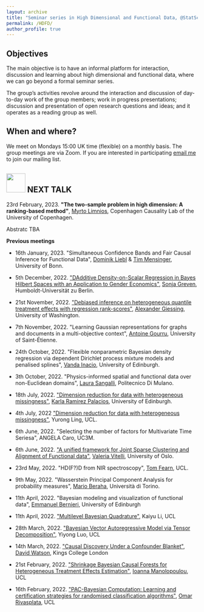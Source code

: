 ```yaml
---
layout: archive
title: "Seminar series in High Dimensional and Functional Data, @StatScience, UCL"
permalink: /HDFD/
author_profile: true
---
```


## **Objectives**

The main objective is to have an informal platform for interaction, discussion and learning about high dimensional and functional data, where we can go beyond a formal seminar series. 

The group’s activities revolve around the interaction and discussion of day-to-day work of the group members; work in progress presentations; discussion and presentation of open research questions and ideas; and it operates as a reading group as well.

## **When and where?**

We meet on Mondays 15:00 UK time (flexible) on a monthly basis. The group meetings are via Zoom. If you are interested in participating [email me](mailto:n.hernandez@ucl.ac.uk) to join our mailing list. 

## <img src="https://media.giphy.com/media/C4b6GwFKbYxK8/giphy.gif" width="50">  **NEXT TALK**  

23rd February, 2023. **"The two-sample problem in high dimension: A ranking-based method"**, [Myrto Limnios](https://myrtolimnios.github.io/), Copenhagen Causality Lab of the University of Copenhagen.

Abstratc TBA

**Previous meetings**

- 16th January, 2023. "Simultaneous Confidence Bands and Fair Causal Inference for Functional Data", [Dominik Liebl](https://www.dliebl.com/) & [Tim Mensinger](https://tmensinger.com/), University of Bonn.

- 5th December, 2022. ["DAdditive Density-on-Scalar Regression in Bayes Hilbert Spaces with an Application to Gender Economics"](https://arxiv.org/abs/2110.11771), [Sonja Greven](https://www.wiwi.hu-berlin.de/en/Professorships/vwl/statistik/team/grevenso), Humboldt-Universität zu Berlin.

- 21st November, 2022. ["Debiased inference on heterogeneous quantile treatment effects with regression rank-scores"](https://arxiv.org/abs/2102.01753), [Alexander Giessing](https://stat.uw.edu/about-us/people/alexander-giessing), University of Washington.

- 7th November, 2022. "Learning Gaussian representations for graphs and documents in a multi-objective context", [Antoine Gourru](http://antoinegourru.com/), University of Saint-Étienne.

- 24th October, 2022. "Flexible nonparametric Bayesian density regression via dependent Dirichlet process mixture models and penalised splines", [Vanda Inacio](https://www.maths.ed.ac.uk/school-of-mathematics/people/a-z?person=563), University of Edinburgh.

- 3th October, 2022. "Physics-informed spatial and functional data over non-Euclidean domains", [Laura Sangalli]([https://www.maths.ed.ac.uk/school-of-mathematics/people/a-z?person=675](http://www1.mate.polimi.it/~sangalli/)), Politecnico Di Mulano.

- 18th July, 2022. ["Dimension reduction for data with heterogeneous missingness"](https://arxiv.org/pdf/2211.00867.pdf), [Karla Ramirez Palacios](https://www.maths.ed.ac.uk/school-of-mathematics/people/a-z?person=675), University of Edinburgh.

- 4th July, 2022 ["Dimension reduction for data with heterogeneous missingness"](https://discovery.ucl.ac.uk/id/eprint/10135636/1/YurongLing-UAI2021-accepted.pdf), Yurong Ling, UCL.

- 6th June, 2022. "Selecting the number of factors for Multivariate Time Seriesa", ANGELA Caro, UC3M.

- 6th June, 2022. ["A unified framework for Joint Sparse Clustering and Alignment of Functional data"](https://arxiv.org/abs/1912.00687), [Valeria Vitelli](https://www.med.uio.no/imb/english/people/aca/valeriv/), University of Oslo.

- 23rd May, 2022. "HD(F?)D from NIR spectroscopy", [Tom Fearn](https://www.ucl.ac.uk/statistics/people/tomfearn), UCL.

- 9th May, 2022. "Wasserstein Principal Component Analysis for probability measures", [Mario Beraha](https://sites.google.com/view/marioberaha), Università di Torino.

- 11th April, 2022. "Bayesian modeling and visualization of functional data", [Emmanuel Bernieri](https://www.research.ed.ac.uk/en/persons/emmanuel-bernieri), University of Edinburgh

- 11th April, 2022. ["Multilevel Bayesian Quadrature"](https://arxiv.org/abs/2210.08329), Kaiyu Li, UCL

- 28th March, 2022. ["Bayesian Vector Autoregressive Model via Tensor Decomposition"](https://arxiv.org/abs/2211.01727), Yiyong Luo, UCL

- 14th March, 2022. ["Causal Discovery Under a Confounder Blanket"](https://proceedings.mlr.press/v180/watson22a/watson22a.pdf), [David Watson](https://www.kcl.ac.uk/people/david-watson), Kings College London

- 21st February, 2022. ["Shrinkage Bayesian Causal Forests for Heterogeneous Treatment Effects Estimation"]([/files/NH_CV.pdf](https://www.tandfonline.com/doi/full/10.1080/10618600.2022.2067549)), [Ioanna Manolopoulou](https://ioannamanolopoulou.github.io/), UCL

- 16th February, 2022. ["PAC-Bayesian Computation: Learning and certification strategies for randomised classification algorithms"](https://discovery.ucl.ac.uk/id/eprint/10145856/2/Rivasplata_10145856_Thesis.pdf), [Omar Rivasplata](https://www.homepages.ucl.ac.uk/~ucabriv/), UCL
